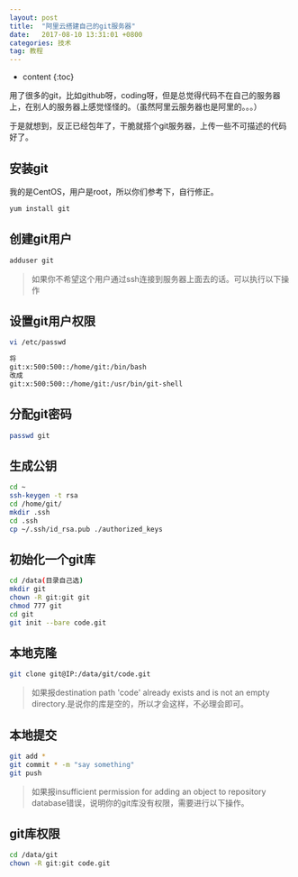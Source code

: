 ```yaml
---
layout: post
title:  "阿里云搭建自己的git服务器"
date:   2017-08-10 13:31:01 +0800
categories: 技术
tag: 教程
---
```


* content
{:toc}


用了很多的git，比如github呀，coding呀，但是总觉得代码不在自己的服务器上，在别人的服务器上感觉怪怪的。（虽然阿里云服务器也是阿里的。。。）

于是就想到，反正已经包年了，干脆就搭个git服务器，上传一些不可描述的代码好了。

## 安装git
我的是CentOS，用户是root，所以你们参考下，自行修正。
```bash
yum install git
```

## 创建git用户
```bash
adduser git
```
>如果你不希望这个用户通过ssh连接到服务器上面去的话。可以执行以下操作

## 设置git用户权限
```bash
vi /etc/passwd
```
```bash
将
git:x:500:500::/home/git:/bin/bash
改成
git:x:500:500::/home/git:/usr/bin/git-shell
```

## 分配git密码
```bash
passwd git
```

## 生成公钥
```bash
cd ~
ssh-keygen -t rsa
cd /home/git/
mkdir .ssh
cd .ssh
cp ~/.ssh/id_rsa.pub ./authorized_keys
```

## 初始化一个git库
```bash
cd /data(目录自己选)
mkdir git
chown -R git:git git
chmod 777 git
cd git
git init --bare code.git
```

## 本地克隆
```bash
git clone git@IP:/data/git/code.git
```
>如果报destination path 'code' already exists and is not an empty directory.是说你的库是空的，所以才会这样，不必理会即可。

## 本地提交
```bash
git add *
git commit * -m "say something"
git push
```
>如果报insufficient permission for adding an object to repository database错误，说明你的git库没有权限，需要进行以下操作。

## git库权限
```bash
cd /data/git
chown -R git:git code.git
```
